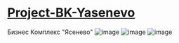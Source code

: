 # [Project-BK-Yasenevo](https://dmitriy-rassol.github.io/Project-BK-Yasenevo/)
Бизнес Комплекс "Ясенево"
![image](https://github.com/Dmitriy-Rassol/Project-BK-Yasenevo/assets/52157280/b7c6a136-25b5-4d2b-a749-928b16c5f03a)
![image](https://github.com/Dmitriy-Rassol/Project-BK-Yasenevo/assets/52157280/87987ffe-c294-4a67-9468-e8fc09da9eb2)
![image](https://github.com/Dmitriy-Rassol/Project-BK-Yasenevo/assets/52157280/15bc20c4-6ee0-4b06-a38c-a6d7d4878518)
